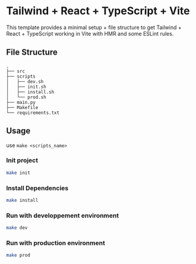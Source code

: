 # Tailwind + React + TypeScript + Vite

This template provides a minimal setup + file structure to get Tailwind + React + TypeScript working in Vite with HMR and some ESLint rules.

## File Structure

```
.
├── src
├── scripts
│   ├── dev.sh
│   ├── init.sh
│   ├── install.sh
│   └── prod.sh
├── main.py
├── Makefile
└── requirements.txt
```

## Usage

use `make <scripts_name>`

### Init project

```bash
make init
```

### Install Dependencies

```bash
make install
```

### Run with developpement environment

```bash
make dev
```

### Run with production environment

```bash
make prod
```
